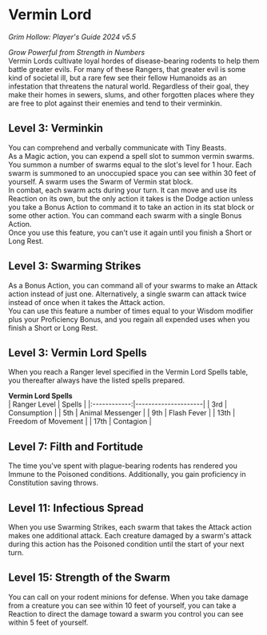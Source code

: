 # Vermin Lord
*Grim Hollow: Player's Guide 2024 v5.5*

*Grow Powerful from Strength in Numbers*  
Vermin Lords cultivate loyal hordes of disease-bearing rodents to help them battle greater evils. For many of these Rangers, that greater evil is some kind of societal ill, but a rare few see their fellow Humanoids as an infestation that threatens the natural world. Regardless of their goal, they make their homes in sewers, slums, and other forgotten places where they are free to plot against their enemies and tend to their verminkin.

## Level 3: Verminkin
You can comprehend and verbally communicate with Tiny Beasts.  
As a Magic action, you can expend a spell slot to summon vermin swarms. You summon a number of swarms equal to the slot's level for 1 hour. Each swarm is summoned to an unoccupied space you can see within 30 feet of yourself. A swarm uses the Swarm of Vermin stat block.  
In combat, each swarm acts during your turn. It can move and use its Reaction on its own, but the only action it takes is the Dodge action unless you take a Bonus Action to command it to take an action in its stat block or some other action. You can command each swarm with a single Bonus Action.  
Once you use this feature, you can't use it again until you finish a Short or Long Rest.

## Level 3: Swarming Strikes
As a Bonus Action, you can command all of your swarms to make an Attack action instead of just one. Alternatively, a single swarm can attack twice instead of once when it takes the Attack action.  
You can use this feature a number of times equal to your Wisdom modifier plus your Proficiency Bonus, and you regain all expended uses when you finish a Short or Long Rest.

## Level 3: Vermin Lord Spells
When you reach a Ranger level specified in the Vermin Lord Spells table, you thereafter always have the listed spells prepared.

**Vermin Lord Spells**  
| Ranger Level | Spells              |
|:------------:|---------------------|
| 3rd          | Consumption         |
| 5th          | Animal Messenger    |
| 9th          | Flash Fever         |
| 13th         | Freedom of Movement |
| 17th         | Contagion           |

## Level 7: Filth and Fortitude
The time you've spent with plague-bearing rodents has rendered you Immune to the Poisoned conditions. Additionally, you gain proficiency in Constitution saving throws.

## Level 11: Infectious Spread
When you use Swarming Strikes, each swarm that takes the Attack action makes one additional attack. Each creature damaged by a swarm's attack during this action has the Poisoned condition until the start of your next turn.

## Level 15: Strength of the Swarm
You can call on your rodent minions for defense. When you take damage from a creature you can see within 10 feet of yourself, you can take a Reaction to direct the damage toward a swarm you control you can see within 5 feet of yourself.